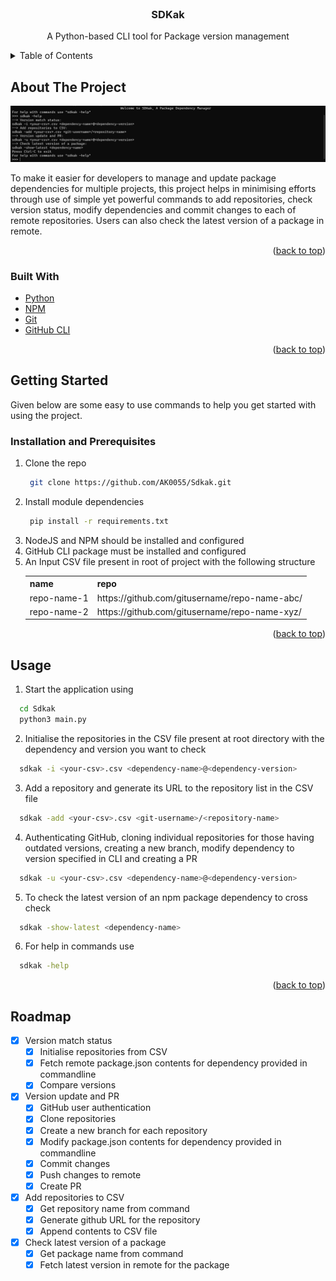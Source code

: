 <!-- PROJECT LOGO -->
<br />
<div align="center">
  <a href="https://github.com/AK0055/Sdkak">
  </a>

<h3 align="center">SDKak</h3>

  <p align="center">
    A Python-based CLI tool for Package version management
    <br />
 
  </p>
</div>



<!-- TABLE OF CONTENTS -->
<details>
  <summary>Table of Contents</summary>
  <ol>
    <li>
      <a href="#about-the-project">About The Project</a>
      <ul>
        <li><a href="#built-with">Built With</a></li>
      </ul>
    </li>
    <li>
      <a href="#getting-started">Getting Started</a>
      <ul>
        <li><a href="#install">Installation and Prerequisites</a></li>
      </ul>
    </li>
    <li><a href="#usage">Usage</a></li>
    <li><a href="#roadmap">Roadmap</a></li>
    <li><a href="#contributing">Contributing</a></li>
    <li><a href="#license">License</a></li>
    <li><a href="#contact">Contact</a></li>
    <li><a href="#acknowledgments">Acknowledgments</a></li>
  </ol>
</details>



<!-- ABOUT THE PROJECT -->
## About The Project

![Project](images/sdkak1.png)

To make it easier for developers to manage and update package dependencies for multiple projects, this project helps in minimising efforts through use of simple yet powerful commands to add repositories, check version status, modify dependencies and commit changes to each of remote repositories. Users can also check the latest version of a package in remote.

<p align="right">(<a href="#top">back to top</a>)</p>



### Built With

- [Python](https://www.python.org/)
- [NPM](https://www.npmjs.com/)
- [Git](https://git-scm.com/)
- [GitHub CLI](https://github.com/cli/cli/)
<p align="right">(<a href="#top">back to top</a>)</p>

<!-- GETTING STARTED -->
## Getting Started

Given below are some easy to use commands to help you get started with using the project.
<div id="install">

### Installation and Prerequisites
1. Clone the repo
    ```sh
     git clone https://github.com/AK0055/Sdkak.git
    ```
2. Install module dependencies
    ```sh
     pip install -r requirements.txt
    ```
3. NodeJS and NPM should be installed and configured
4. GitHub CLI package must be installed and configured
5. An Input CSV file present in root of project with the following structure
    <table>
    <tr>
      <th><b>name</b></th>
      <th><b>repo</b></th>
    </tr>
    <tr>
      <td>repo-name-1</td>
      <td>https://github.com/gitusername/repo-name-abc/</td>
    </tr>
    <tr>
      <td>repo-name-2</td>
      <td>https://github.com/gitusername/repo-name-xyz/</td>
    </tr>
  </table>
</div>
<p align="right">(<a href="#top">back to top</a>)</p>

<!-- USAGE EXAMPLES -->
## Usage
1. Start the application using
```sh
  cd Sdkak
  python3 main.py
  ```
2. Initialise the repositories in the CSV file present at root directory with the dependency and version you want to check
```sh
  sdkak -i <your-csv>.csv <dependency-name>@<dependency-version>
  ```
3. Add a repository and generate its URL to the repository list in the CSV file 
```sh
  sdkak -add <your-csv>.csv <git-username>/<repository-name>
  ```
4. Authenticating GitHub, cloning individual repositories for those having outdated versions, creating a new branch, modify dependency to version specified in CLI and creating a PR
```sh
  sdkak -u <your-csv>.csv <dependency-name>@<dependency-version>
  ```
5. To check the latest version of an npm package dependency to cross check
```sh
  sdkak -show-latest <dependency-name>
  ```
6. For help in commands use
```sh
  sdkak -help
  ```
<p align="right">(<a href="#top">back to top</a>)</p>

                                
<!-- ROADMAP -->
## Roadmap

- [x] Version match status
    - [x] Initialise repositories from CSV
    - [x] Fetch remote package.json contents for dependency provided in commandline
    - [x] Compare versions
- [x] Version update and PR
    - [x] GitHub user authentication
    - [x] Clone repositories
    - [x] Create a new branch for each repository
    - [x] Modify package.json contents for dependency provided in commandline
    - [x] Commit changes
    - [x] Push changes to remote
    - [x] Create PR
- [x] Add repositories to CSV
    - [x] Get repository name from command
    - [x] Generate github URL for the repository
    - [x] Append contents to CSV file
- [x] Check latest version of a package
    - [x] Get package name from command
    - [x] Fetch latest version in remote for the package
